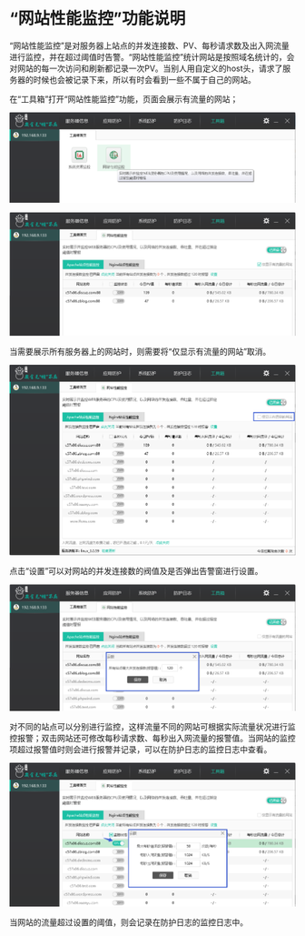 # “网站性能监控”功能说明
“网站性能监控”是对服务器上站点的并发连接数、PV、每秒请求数及出入网流量进行监控，并在超过阈值时告警。“网站性能监控”统计网站是按照域名统计的，会对网站的每一次访问和刷新都记录一次PV。当别人用自定义的host头，请求了服务器的时候也会被记录下来，所以有时会看到一些不属于自己的网站。

在“工具箱”打开“网站性能监控”功能，页面会展示有流量的网站；

![](/assets/f2601.png)

![](/assets/f2602.png)

当需要展示所有服务器上的网站时，则需要将“仅显示有流量的网站”取消。

![](/assets/f2603.png)

点击“设置”可以对网站的并发连接数的阀值及是否弹出告警窗进行设置。

![](/assets/f2604.png)

对不同的站点可以分别进行监控，这样流量不同的网站可根据实际流量状况进行监控报警；双击网站还可修改每秒请求数、每秒出入网流量的报警值。当网站的监控项超过报警值时则会进行报警并记录，可以在防护日志的监控日志中查看。

![](/assets/f2605.png)

当网站的流量超过设置的阈值，则会记录在防护日志的监控日志中。